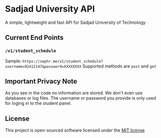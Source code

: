 # Sadjad University API
A simple, lightweight and fast API for Sadjad University of Technology

## Current End Points
### `/v1/student_schedule`
Sample: `https://sephr.me/v1/student_schedule?username=92412147&password=XXXXXXXX`
Supported methods are `post` and `get`

## Important Privacy Note
As you see in the code no information are stored. We don't even use databases or log files. The username or password you provide is only used for loging in to the student panel.


## License
This project is open-sourced software licensed under the [MIT license](http://opensource.org/licenses/MIT)

